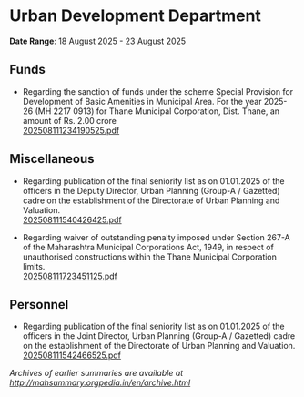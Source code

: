 # Urban Development Department

**Date Range**: 18 August 2025 - 23 August 2025


## Funds
- Regarding the sanction of funds under the scheme Special Provision for Development of Basic Amenities in Municipal Area. For the year 2025-26 (MH 2217 0913) for Thane Municipal Corporation, Dist. Thane, an amount of Rs. 2.00 crore\
  [202508111234190525.pdf](https://gr.maharashtra.gov.in/Site/Upload/Government%20Resolutions/English/202508111234190525.pdf)

## Miscellaneous
- Regarding publication of the final seniority list as on 01.01.2025 of the officers in the Deputy Director, Urban Planning (Group-A / Gazetted) cadre on the establishment of the Directorate of Urban Planning and Valuation.\
  [202508111540426425.pdf](https://gr.maharashtra.gov.in/Site/Upload/Government%20Resolutions/English/202508111540426425.pdf)

- Regarding waiver of outstanding penalty imposed under Section 267-A of the Maharashtra Municipal Corporations Act, 1949, in respect of unauthorised constructions within the Thane Municipal Corporation limits.\
  [202508111723451125.pdf](https://gr.maharashtra.gov.in/Site/Upload/Government%20Resolutions/English/202508111723451125.pdf)

## Personnel
- Regarding publication of the final seniority list as on 01.01.2025 of the officers in the Joint Director, Urban Planning (Group-A / Gazetted) cadre on the establishment of the Directorate of Urban Planning and Valuation.\
  [202508111542466525.pdf](https://gr.maharashtra.gov.in/Site/Upload/Government%20Resolutions/English/202508111542466525.pdf)


*Archives of earlier summaries are available at http://mahsummary.orgpedia.in/en/archive.html*
